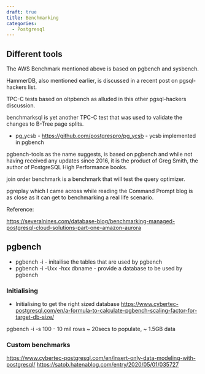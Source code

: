 ```yaml
---
draft: true
title: Benchmarking
categories:
  - Postgresql
---
```

## Different tools


The AWS Benchmark mentioned above is based on pgbench and sysbench.

HammerDB, also mentioned earlier, is discussed in a recent post on pgsql-hackers list.

TPC-C tests based on oltpbench as alluded in this other pgsql-hackers discussion.

benchmarksql is yet another TPC-C test that was used to validate the changes to B-Tree page splits.

* pg_ycsb - https://github.com/postgrespro/pg_ycsb - ycsb implemented in pgbench


pgbench-tools as the name suggests, is based on pgbench and while not having received any updates since 2016, it is the product of Greg Smith, the author of PostgreSQL High Performance books.

join order benchmark is a benchmark that will test the query optimizer.

pgreplay which I came across while reading the Command Prompt blog is as close as it can get to benchmarking a real life scenario.



Reference:

https://severalnines.com/database-blog/benchmarking-managed-postgresql-cloud-solutions-part-one-amazon-aurora


## pgbench

* pgbench -i - initailise the tables that are used by pgbench
* pgbench -i -Uxx -hxx dbname - provide a database to be used by pgbench

### Initialising

 * Initialising to get the right sized database https://www.cybertec-postgresql.com/en/a-formula-to-calculate-pgbench-scaling-factor-for-target-db-size/

pgbench -i -s 100 - 10 mil rows ~ 20secs to populate, ~ 1.5GB data

### Custom benchmarks

https://www.cybertec-postgresql.com/en/insert-only-data-modeling-with-postgresql/
https://satob.hatenablog.com/entry/2020/05/01/035727




